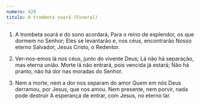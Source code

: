 ```yaml
---
numero: 429
titulo: A trombeta soará (Funeral)
---
```

1. A trombeta soará e do sono acordará,
Para o reino de esplendor, os que dormem no Senhor;
Eles se levantarão e, nos céus, encontrarão
Nosso eterno Salvador, Jesus Cristo, o Redentor.

2. Ver-nos-emos lá nos céus, junto do vivente Deus;
Lá não há separação, mas eterna união.
Morte lá não entrará, pois vencida já estará;
Não há pranto, não há dor nas moradas do Senhor.

3. Nem a morte, nem a dor nos separam do amor
Quem em nós Deus derramou, por Jesus, que nos amou.
Nem presente, nem porvir, nada pode destruir
A esperança de entrar, com Jesus, no eterno lar.
